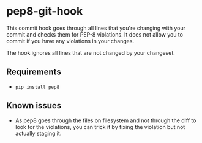 pep8-git-hook
=============

This commit hook goes through all lines that you're changing with your commit
and checks them for PEP-8 violations. It does not allow you to commit if you
have any violations in your changes.

The hook ignores all lines that are not changed by your changeset.

## Requirements

* ```pip install pep8```

## Known issues 

* As pep8 goes through the files on filesystem and not through the diff to
  look for the violations, you can trick it by fixing the violation but not
  actually staging it.

